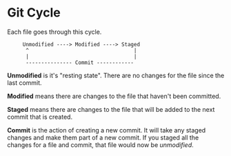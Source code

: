 # Git Cycle

Each file goes through this cycle.

```
     Unmodified ----> Modified ----> Staged
      ^                                  |
      |                                  |
      --------------- Commit ------------                                  
```

**Unmodified** is it's "resting state". There are no changes for the file since the last commit.

**Modified** means there are changes to the file that haven't been committed.

**Staged** means there are changes to the file that will be added to the next commit that is created.

**Commit** is the action of creating a new commit. It will take any staged changes and make them part of a new commit. If you staged all the changes for a file and commit, that file would now be *unmodified*.
